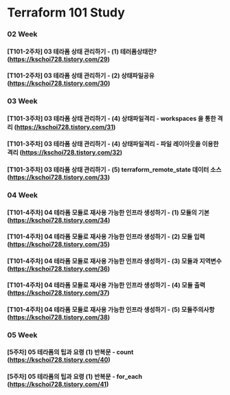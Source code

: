 # Terraform 101 Study
### 02 Week
#### [T101-2주차] 03 테라폼 상태 관리하기 - (1) 테러폼상태란? (https://kschoi728.tistory.com/29)
#### [T101-2주차] 03 테라폼 상태 관리하기 - (2) 상태파일공유 (https://kschoi728.tistory.com/30)
### 03 Week
#### [T101-3주차] 03 테라폼 상태 관리하기 - (4) 상태파일격리 - workspaces 을 통한 격리 (https://kschoi728.tistory.com/31)
#### [T101-3주차] 03 테라폼 상태 관리하기 - (4) 상태파일격리 - 파일 레이아웃을 이용한 격리 (https://kschoi728.tistory.com/32)
#### [T101-3주차] 03 테라폼 상태 관리하기 - (5) terraform_remote_state 데이터 소스 (https://kschoi728.tistory.com/33)
### 04 Week
#### [T101-4주차] 04 테라폼 모듈로 재사용 가능한 인프라 생성하기 - (1) 모듈의 기본 (https://kschoi728.tistory.com/34)
#### [T101-4주차] 04 테라폼 모듈로 재사용 가능한 인프라 생성하기 - (2) 모듈 입력 (https://kschoi728.tistory.com/35)
#### [T101-4주차] 04 테라폼 모듈로 재사용 가능한 인프라 생성하기 - (3) 모듈과 지역변수 (https://kschoi728.tistory.com/36)
#### [T101-4주차] 04 테라폼 모듈로 재사용 가능한 인프라 생성하기 - (4) 모듈 출력 (https://kschoi728.tistory.com/37)
#### [T101-4주차] 04 테라폼 모듈로 재사용 가능한 인프라 생성하기 - (5) 모듈주의사항 (https://kschoi728.tistory.com/38)
### 05 Week
#### [5주차] 05 테라폼의 팁과 요령 (1) 반복문 - count (https://kschoi728.tistory.com/40)
#### [5주차] 05 테라폼의 팁과 요령 (1) 반복문 - for_each (https://kschoi728.tistory.com/41)